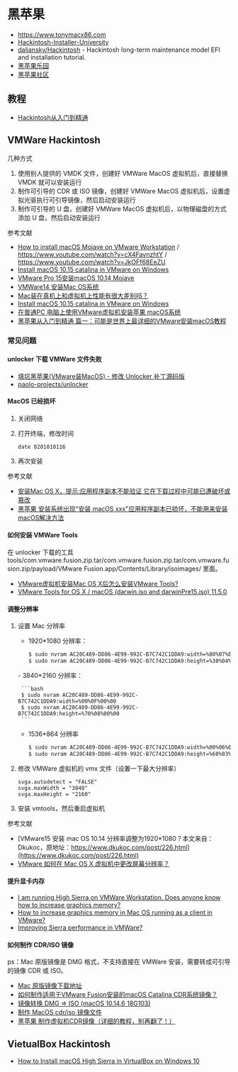 # 黑苹果

- https://www.tonymacx86.com
- [Hackintosh-Installer-University](https://github.com/huangyz0918/Hackintosh-Installer-University)
- [daliansky/Hackintosh](https://github.com/daliansky/Hackintosh) - Hackintosh long-term maintenance model EFI and installation tutorial.
- [黑苹果乐园](https://imac.hk)
- [黑苹果社区](https://osx.cx)

## 教程

- [Hackintosh从入门到精通](https://www.yuque.com/tangjiaqiang/hackintosh)

## VMWare Hackintosh

几种方式

1. 使用别人提供的 VMDK 文件，创建好 VMWare MacOS 虚拟机后，直接替换 VMDK 就可以安装运行
2. 制作可引导的 CDR 或 ISO 镜像，创建好 VMWare MacOS 虚拟机后，设置虚拟光驱执行可引导镜像，然后启动安装运行
3. 制作可引导的 U 盘，创建好 VMWare MacOS 虚拟机后，以物理磁盘的方式添加 U 盘，然后启动安装运行

参考文献

- [How to install macOS Mojave on VMware Workstation](https://www.aioboot.com/en/macos-vmware-workstation/#VMware-macOS-Unlocker) / https://www.youtube.com/watch?v=cX4FavnzhtY / https://www.youtube.com/watch?v=JkOFf68EeZU
- [Install macOS 10.15 catalina in VMware on Windows](https://hackintoshpro.com/install-macos-10-15-catalina-in-vmware-on-windows/)
- [VMware Pro 15安装macOS 10.14 Mojave](https://www.yuque.com/tangjiaqiang/hackintosh/ew0qmr?language=en-us#74dd31a6)
- [VMWare14 安装Mac OS系统](https://www.lovyou.top/post/51.html)
- [Mac装在真机上和虚拟机上性能有很大差别吗？](https://www.zhihu.com/question/24693842)
- [Install macOS 10.15 catalina in VMware on Windows](https://hackintoshpro.com/install-macos-10-15-catalina-in-vmware-on-windows/)
- [在普通PC 电脑上使用VMware虚拟机安装苹果 macOS系统](https://www.applex.net/threads/pc-vmware-macos.92998/)
- [黑苹果从入门到精通 篇一：可能是世界上最详细的VMware安装macOS教程](https://post.smzdm.com/p/ax08lz74/)

### 常见问题

#### unlocker 下载 VMWare 文件失败

- [填坑黑苹果(VMware装MacOS) - 修改 Unlocker 补丁源码版](https://zhuanlan.zhihu.com/p/83470329)
- [paolo-projects/unlocker](https://github.com/paolo-projects/unlocker)

#### MacOS 已经损坏

1. 关闭网络
2. 打开终端，修改时间

    ```
    date 0201010116
    ```

3. 再次安装

参考文献

- [安装Mac OS X，提示:应用程序副本不能验证 它在下载过程中可能已遭破坏或篡改](https://www.applex.net/threads/mac-os-x.57768/)
- [黑苹果 安装系统出现"安装 macOS xxx"应用程序副本已损坏，不能用来安装macOS解决方法](https://blog.csdn.net/qq_41855420/article/details/102762647)

#### 如何安装 VMWare Tools

在 unlocker 下载的工具 tools/com.vmware.fusion.zip.tar/com.vmware.fusion.zip.tar/com.vmware.fusion.zip/payload/VMware Fusion.app/Contents/Library/isoimages/ 里面。

- [VMware虚拟机安装Mac OS X后怎么安装VMware Tools?](https://www.lovyou.top/post/52.html)
- [VMware Tools for OS X / macOS (darwin.iso and darwinPre15.iso) 11.5.0](https://www.insanelymac.com/forum/files/file/987-vmware-tools-for-os-x-macos-darwiniso-and-darwinpre15iso/)

#### 调整分辨率

1. 设置 Mac 分辨率

    - 1920*1080 分辨率：

        ```bash
        $ sudo nvram AC20C489-DD86-4E99-992C-B7C742C1DDA9:width=%80%07%00%00
        $ sudo nvram AC20C489-DD86-4E99-992C-B7C742C1DDA9:height=%38%04%00%00
        ```

    - 3840*2160 分辨率：

        ```bash
        $ sudo nvram AC20C489-DD86-4E99-992C-B7C742C1DDA9:width=%00%0F%00%00
        $ sudo nvram AC20C489-DD86-4E99-992C-B7C742C1DDA9:height=%70%08%00%00
        ```

	- 1536*864 分辨率

        ```bash
        $ sudo nvram AC20C489-DD86-4E99-992C-B7C742C1DDA9:width=%00%06%00%00
        $ sudo nvram AC20C489-DD86-4E99-992C-B7C742C1DDA9:height=%60%03%00%00
        ```

2. 修改 VMWare 虚拟机的 vmx 文件（设置一下最大分辨率）

    ```
    svga.autodetect = "FALSE"
    svga.maxWidth = "3840"
    svga.maxHeight = "2160"
    ```

3. 安装 vmtools，然后重启虚拟机

参考文献

- [VMware15 安装 mac OS 10.14 分辨率调整为1920*1080？本文来自：Dkukoc，原地址：https://www.dkukoc.com/post/226.html](https://www.dkukoc.com/post/226.html)
- [VMware 如何在 Mac OS X 虚拟机中更改屏幕分辨率？](https://www.zhihu.com/question/68703160)

#### 提升显卡内存

- [I am running High Sierra on VMWare Workstation. Does anyone know how to increase graphics memory?](https://www.reddit.com/r/hackintosh/comments/8sszhb/i_am_running_high_sierra_on_vmware_workstation/)
- [How to increase graphics memory in Mac OS running as a client in VMware?](https://apple.stackexchange.com/questions/79452/how-to-increase-graphics-memory-in-mac-os-running-as-a-client-in-vmware)
- [Improving Sierra performance in VMWare?](https://www.insanelymac.com/forum/topic/321911-improving-sierra-performance-in-vmware/)

#### 如何制作 CDR/ISO 镜像

ps：Mac 原版镜像是 DMG 格式，不支持直接在 VMWare 安装，需要转成可引导的镜像 CDR 或 ISO。

- [Mac 原版镜像下载地址](https://www.applex.net/pages/macos/)
- [如何制作适用于VMware Fusion安装的macOS Catalina CDR系统镜像？](https://heipg.cn/tutorial/macos-catalina-cdr.html)
- [镜像转换 DMG => ISO (macOS 10.14.6 18G103)](https://leeyr.com/306.html)
- [制作 MacOS cdr/iso 镜像文件](https://www.jianshu.com/p/24212c95fcc1)
- [黑苹果 制作虚拟机CDR镜像（详细的教程，别再翻了！）](https://blog.csdn.net/qq_41855420/article/details/102750055)

## VietualBox Hackintosh

- [How to Install macOS High Sierra in VirtualBox on Windows 10](https://www.howtogeek.com/289594/how-to-install-macos-sierra-in-virtualbox-on-windows-10/)
